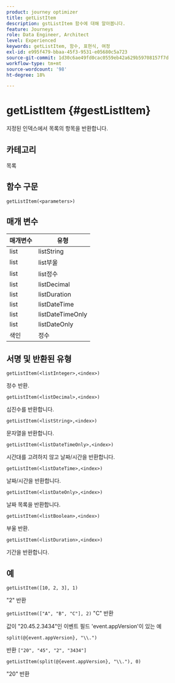 ```yaml
---
product: journey optimizer
title: getListItem
description: gstListItem 함수에 대해 알아봅니다.
feature: Journeys
role: Data Engineer, Architect
level: Experienced
keywords: getListItem, 함수, 표현식, 여정
exl-id: e995f479-bbaa-45f3-9531-e05680c5a723
source-git-commit: 1d30c6ae49fd0cac0559eb42a629b59708157f7d
workflow-type: tm+mt
source-wordcount: '98'
ht-degree: 18%

---
```


# getListItem {#gestListItem}

지정된 인덱스에서 목록의 항목을 반환합니다.

## 카테고리

목록

## 함수 구문

`getListItem(<parameters>)`

## 매개 변수

| 매개변수 | 유형 |
|-----------|------------------|
| list | listString |
| list | list부울 |
| list | list정수 |
| list | listDecimal |
| list | listDuration |
| list | listDateTime |
| list | listDateTimeOnly |
| list | listDateOnly |
| 색인 | 정수 |

## 서명 및 반환된 유형

`getListItem(<listInteger>,<index>)`

정수 반환.

`getListItem(<listDecimal>,<index>)`

십진수를 반환합니다.

`getListItem(<listString>,<index>)`

문자열을 반환합니다.

`getListItem(<listDateTimeOnly>,<index>)`

시간대를 고려하지 않고 날짜/시간을 반환합니다.

`getListItem(<listDateTime>,<index>)`

날짜/시간을 반환합니다.

`getListItem(<listDateOnly>,<index>)`

날짜 목록을 반환합니다.

`getListItem(<listBoolean>,<index>)`

부울 반환.

`getListItem(<listDuration>,<index>)`

기간을 반환합니다.

## 예

`getListItem([10, 2, 3], 1)`

&quot;2&quot; 반환

`getListItem(["A", "B", "C"], 2)`
&quot;C&quot; 반환

값이 &quot;20.45.2.3434&quot;인 이벤트 필드 &#39;event.appVersion&#39;이 있는 예

`split(@{event.appVersion}, "\\.")`

반환 `["20", "45", "2", "3434"]`

`getListItem(split(@{event.appVersion}, "\\."), 0)`

&quot;20&quot; 반환
